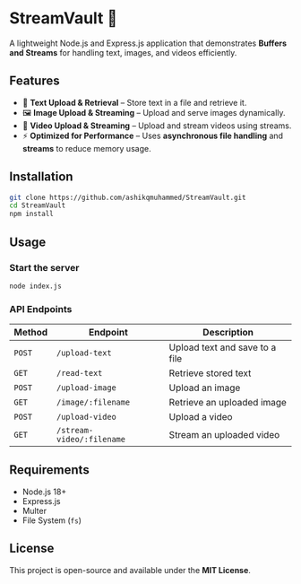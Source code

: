 # StreamVault 🚀  
A lightweight Node.js and Express.js application that demonstrates **Buffers and Streams** for handling text, images, and videos efficiently.  

## Features  
- 📄 **Text Upload & Retrieval** – Store text in a file and retrieve it.  
- 🖼 **Image Upload & Streaming** – Upload and serve images dynamically.  
- 🎥 **Video Upload & Streaming** – Upload and stream videos using streams.  
- ⚡ **Optimized for Performance** – Uses **asynchronous file handling** and **streams** to reduce memory usage.  

## Installation  
```bash
git clone https://github.com/ashikqmuhammed/StreamVault.git
cd StreamVault
npm install
```

## Usage  
### Start the server  
```bash
node index.js
```

### API Endpoints  
| Method | Endpoint | Description |
|--------|---------|-------------|
| `POST` | `/upload-text` | Upload text and save to a file |
| `GET` | `/read-text` | Retrieve stored text |
| `POST` | `/upload-image` | Upload an image |
| `GET` | `/image/:filename` | Retrieve an uploaded image |
| `POST` | `/upload-video` | Upload a video |
| `GET` | `/stream-video/:filename` | Stream an uploaded video |

## Requirements  
- Node.js 18+  
- Express.js  
- Multer  
- File System (`fs`)  

## License  
This project is open-source and available under the **MIT License**.

